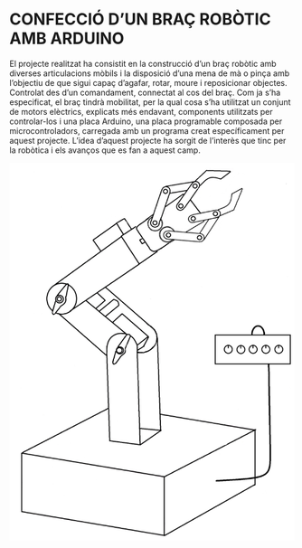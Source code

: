 # CONFECCIÓ D’UN BRAÇ ROBÒTIC AMB ARDUINO
El projecte realitzat ha consistit en la construcció d’un braç robòtic amb diverses articulacions mòbils i la disposició d’una mena de mà o pinça amb l’objectiu de que sigui capaç d’agafar, rotar, moure i reposicionar objectes. Controlat des d’un comandament, connectat al cos del braç.
Com ja s’ha especificat, el braç tindrà mobilitat, per la qual cosa s’ha utilitzat un conjunt de motors elèctrics, explicats més endavant, components utilitzats per controlar-los i una placa Arduino, una placa programable composada per microcontroladors, carregada amb un programa creat específicament per aquest projecte.
L’idea d’aquest projecte ha sorgit de l’interès que tinc per la robòtica i els avanços que es fan a aquest camp.


![alt text](https://github.com/JavierdeDios/ArduinoARM/blob/main/media/art.png)
